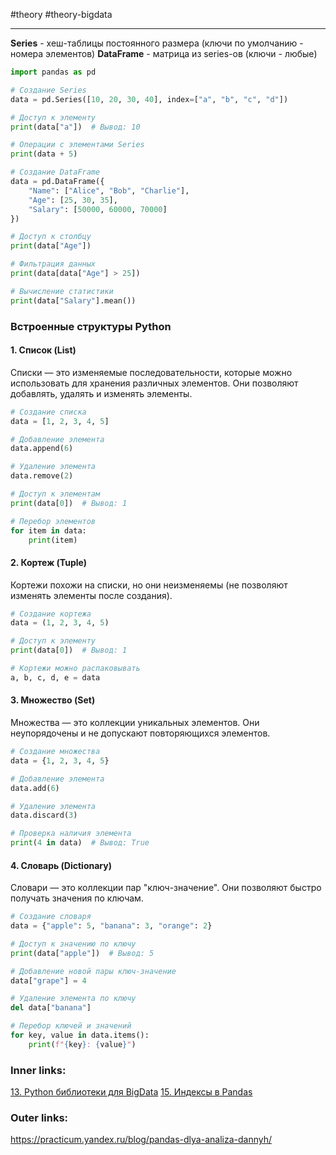 #theory #theory-bigdata
 
---
**Series** - хеш-таблицы постоянного размера (ключи по умолчанию - номера элементов)
**DataFrame** - матрица из series-ов (ключи - любые)

```python
import pandas as pd

# Создание Series
data = pd.Series([10, 20, 30, 40], index=["a", "b", "c", "d"])

# Доступ к элементу
print(data["a"])  # Вывод: 10

# Операции с элементами Series
print(data + 5)

# Создание DataFrame
data = pd.DataFrame({
    "Name": ["Alice", "Bob", "Charlie"],
    "Age": [25, 30, 35],
    "Salary": [50000, 60000, 70000]
})

# Доступ к столбцу
print(data["Age"])

# Фильтрация данных
print(data[data["Age"] > 25])

# Вычисление статистики
print(data["Salary"].mean())
```

### **Встроенные структуры Python**

#### 1. **Список (List)**
Списки — это изменяемые последовательности, которые можно использовать для хранения различных элементов. Они позволяют добавлять, удалять и изменять элементы.

```python
# Создание списка
data = [1, 2, 3, 4, 5]

# Добавление элемента
data.append(6)

# Удаление элемента
data.remove(2)

# Доступ к элементам
print(data[0])  # Вывод: 1

# Перебор элементов
for item in data:
    print(item)
```

#### 2. **Кортеж (Tuple)**
Кортежи похожи на списки, но они неизменяемы (не позволяют изменять элементы после создания).

```python
# Создание кортежа
data = (1, 2, 3, 4, 5)

# Доступ к элементу
print(data[0])  # Вывод: 1

# Кортежи можно распаковывать
a, b, c, d, e = data
```

#### 3. **Множество (Set)**
Множества — это коллекции уникальных элементов. Они неупорядочены и не допускают повторяющихся элементов.

```python
# Создание множества
data = {1, 2, 3, 4, 5}

# Добавление элемента
data.add(6)

# Удаление элемента
data.discard(3)

# Проверка наличия элемента
print(4 in data)  # Вывод: True
```

#### 4. **Словарь (Dictionary)**
Словари — это коллекции пар "ключ-значение". Они позволяют быстро получать значения по ключам.

```python
# Создание словаря
data = {"apple": 5, "banana": 3, "orange": 2}

# Доступ к значению по ключу
print(data["apple"])  # Вывод: 5

# Добавление новой пары ключ-значение
data["grape"] = 4

# Удаление элемента по ключу
del data["banana"]

# Перебор ключей и значений
for key, value in data.items():
    print(f"{key}: {value}")
```


### Inner links:
[13. Python библиотеки для BigData](2.%20Theory/Big%20Data/13.%20Python%20библиотеки%20для%20BigData.md)
[15. Индексы в Pandas](2.%20Theory/Big%20Data/15.%20Индексы%20в%20Pandas.md)

### Outer links:
https://practicum.yandex.ru/blog/pandas-dlya-analiza-dannyh/